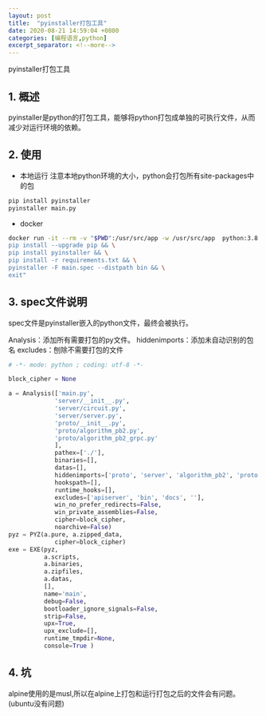 ```yaml
---
layout: post
title:  "pyinstaller打包工具"
date: 2020-08-21 14:59:04 +0800
categories: [编程语言,python]
excerpt_separator: <!--more-->
---
```

pyinstaller打包工具
<!--more-->

## 1. 概述
pyinstaller是python的打包工具，能够将python打包成单独的可执行文件，从而减少对运行环境的依赖。

## 2. 使用

* 本地运行
注意本地python环境的大小，python会打包所有site-packages中的包

```bash
pip install pyinstaller
pyinstaller main.py
```

* docker
```bash
docker run -it --rm -v "$PWD":/usr/src/app -w /usr/src/app  python:3.8.5 /bin/bash -c "pip config set global.index-url https://pypi.tuna.tsinghua.edu.cn/simple && \
pip install --upgrade pip && \
pip install pyinstaller && \
pip install -r requirements.txt && \
pyinstaller -F main.spec --distpath bin && \
exit"
```

## 3. spec文件说明

spec文件是pyinstaller嵌入的python文件，最终会被执行。

Analysis：添加所有需要打包的py文件。
hiddenimports：添加未自动识别的包名
excludes：刨除不需要打包的文件
```python
# -*- mode: python ; coding: utf-8 -*-

block_cipher = None

a = Analysis(['main.py',
             'server/__init__.py',
             'server/circuit.py',
             'server/server.py',
             'proto/__init__.py',
             'proto/algorithm_pb2.py',
             'proto/algorithm_pb2_grpc.py'
             ],
             pathex=['./'],
             binaries=[],
             datas=[],
             hiddenimports=['proto', 'server', 'algorithm_pb2', 'proto.algorithm_pb2'],
             hookspath=[],
             runtime_hooks=[],
             excludes=['apiserver', 'bin', 'docs', ''],
             win_no_prefer_redirects=False,
             win_private_assemblies=False,
             cipher=block_cipher,
             noarchive=False)
pyz = PYZ(a.pure, a.zipped_data,
             cipher=block_cipher)
exe = EXE(pyz,
          a.scripts,
          a.binaries,
          a.zipfiles,
          a.datas,
          [],
          name='main',
          debug=False,
          bootloader_ignore_signals=False,
          strip=False,
          upx=True,
          upx_exclude=[],
          runtime_tmpdir=None,
          console=True )
```

## 4. 坑

alpine使用的是musl,所以在alpine上打包和运行打包之后的文件会有问题。(ubuntu没有问题)